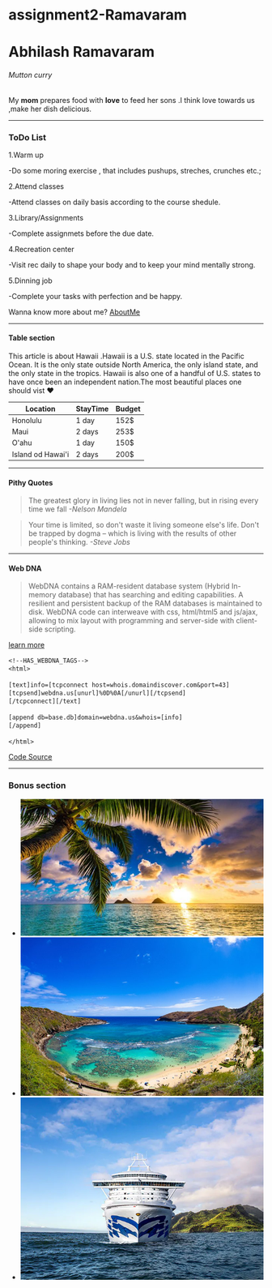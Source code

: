 # assignment2-Ramavaram

# Abhilash Ramavaram

###### Mutton curry

My **mom** prepares food with **love** to feed her sons .I think love towards us ,make her dish delicious.

---

### ToDo List

1.Warm up

-Do some moring exercise , that includes pushups, streches, crunches etc.;

2.Attend classes

-Attend classes on daily basis according to the course shedule.

3.Library/Assignments

-Complete assignmets before the due date.

4.Recreation center

-Visit rec daily to shape your body and to keep your mind mentally strong.

5.Dinning job

-Complete your tasks with perfection and be happy.

Wanna know more about me? [AboutMe](https://github.com/AbhiRam0099/assignment2-Ramavaram/blob/main/AboutMe.md)

---

#### Table section

This article is about Hawaii .Hawaii  is a U.S. state located in the Pacific Ocean. It is the only state outside North America, the only island state, and the only state in the tropics. Hawaii is also one of a handful of U.S. states to have once been an independent nation.The most beautiful places one should vist ❤️


| Location | StayTime | Budget |
| - | - | - |
| Honolulu | 1 day | 152$ |
| Maui | 2 days | 253$ |
| O'ahu | 1 day | 150$ |
|Island od Hawai'i| 2 days |200$|

---

#### Pithy Quotes

> The greatest glory in living lies not in never falling, but in rising every time we fall *-Nelson Mandela*

> Your time is limited, so don't waste it living someone else's life. Don't be trapped by dogma – which is living with the results of other people's thinking. *-Steve Jobs*


---

#### Web DNA

> WebDNA contains a RAM-resident database system (Hybrid In-memory database) that has searching and editing capabilities. A resilient and persistent backup of the RAM databases is maintained to disk. WebDNA code can interweave with css, html/html5 and js/ajax, allowing to mix layout with programming and server-side with client-side scripting.

[learn more](https://en.wikipedia.org/wiki/WebDNA)

```
<!--HAS_WEBDNA_TAGS-->
<html>

[text]info=[tcpconnect host=whois.domaindiscover.com&port=43]
[tcpsend]webdna.us[unurl]%0D%0A[/unurl][/tcpsend]
[/tcpconnect][/text]

[append db=base.db]domain=webdna.us&whois=[info]
[/append]

</html>
```

[Code Source](https://en.wikipedia.org/wiki/WebDNA)

---

### Bonus section


- ![Beach View](https://github.com/AbhiRam0099/assignment2-Ramavaram/blob/main/Images/sunrise.png)
- ![Beach DroneShot](https://github.com/AbhiRam0099/assignment2-Ramavaram/blob/main/Images/landscape.png)
- ![Cruise](https://github.com/AbhiRam0099/assignment2-Ramavaram/blob/main/Images/best-time-to-cruise-hawaii.png)






